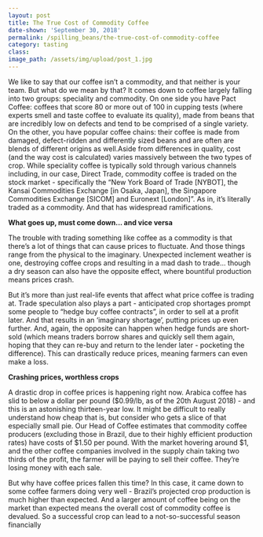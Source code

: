 ```yaml
---
layout: post
title: The True Cost of Commodity Coffee
date-shown: 'September 30, 2018'
permalink: /spilling_beans/the-true-cost-of-commodity-coffee
category: tasting
class: 
image_path: /assets/img/upload/post_1.jpg
---
```


We like to say that our coffee isn’t a commodity, and that neither is your team. But what do we mean by that? It comes down to coffee largely falling into two groups: speciality and commodity. On one side you have Pact Coffee: coffees that score 80 or more out of 100 in cupping tests (where experts smell and taste coffee to evaluate its quality), made from beans that are incredibly low on defects and tend to be comprised of a single variety. On the other, you have popular coffee chains: their coffee is made from damaged, defect-ridden and differently sized beans and are often are blends of different origins as well.Aside from differences in quality, cost (and the way cost is calculated) varies massively between the two types of crop. While speciality coffee is typically sold through various channels including, in our case, Direct Trade, commodity coffee is traded on the stock market - specifically the “New York Board of Trade [NYBOT], the Kansai Commodities Exchange [in Osaka, Japan], the Singapore Commodities Exchange [SICOM] and Euronext [London]”. As in, it’s literally traded as a commodity. And that has widespread ramifications.

**What goes up, must come down... and vice versa**

The trouble with trading something like coffee as a commodity is that there’s a lot of things that can cause prices to fluctuate. And those things range from the physical to the imaginary. Unexpected inclement weather is one, destroying coffee crops and resulting in a mad dash to trade... though a dry season can also have the opposite effect, where bountiful production means prices crash.

But it’s more than just real-life events that affect what price coffee is trading at. Trade speculation also plays a part - anticipated crop shortages prompt some people to “hedge buy coffee contracts”, in order to sell at a profit later. And that results in an ‘imaginary shortage’, putting prices up even further. And, again, the opposite can happen when hedge funds are short-sold (which means traders borrow shares and quickly sell them again, hoping that they can re-buy and return to the lender later - pocketing the difference). This can drastically reduce prices, meaning farmers can even make a loss.

**Crashing prices, worthless crops**

A drastic drop in coffee prices is happening right now. Arabica coffee has slid to below a dollar per pound ($0.99/lb, as of the 20th August 2018) - and this is an astonishing thirteen-year low. It might be difficult to really understand how cheap that is, but consider who gets a slice of that especially small pie. Our Head of Coffee estimates that commodity coffee producers (excluding those in Brazil, due to their highly efficient production rates) have costs of $1.50 per pound. With the market hovering around $1, and the other coffee companies involved in the supply chain taking two thirds of the profit, the farmer will be paying to sell their coffee. They’re losing money with each sale.

But why have coffee prices fallen this time? In this case, it came down to some coffee farmers doing very well - Brazil’s projected crop production is much higher than expected. And a larger amount of coffee being on the market than expected means the overall cost of commodity coffee is devalued.  So a successful crop can lead to a not-so-successful season financially
